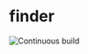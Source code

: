 # finder

![Continuous build](https://github.com/guallo/finder/workflows/Continuous%20build/badge.svg)
